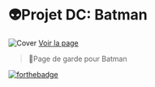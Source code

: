 # 👽️Projet DC: Batman
![Cover](https://i.imgur.com/hgknLEP.jpg)
[Voir la page](https://rayanbsk.github.io/Projetbatman/)

>📄Page de garde pour Batman

[![forthebadge](https://forthebadge.com/images/badges/validated-html5.svg)](https://forthebadge.com)
